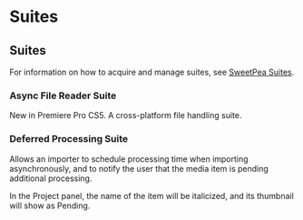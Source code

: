 <a id="importers-suites"></a>

# Suites

## Suites

For information on how to acquire and manage suites, see [SweetPea Suites](../universals/sweetpea-suites.md#universals-sweetpea-suites).

<a id="importers-suites-async-file-reader-suite"></a>

### Async File Reader Suite

New in Premiere Pro CS5. A cross-platform file handling suite.

<a id="importers-suites-deferred-processing-suite"></a>

### Deferred Processing Suite

Allows an importer to schedule processing time when importing asynchronously, and to notify the user that the media item is pending additional processing.

In the Project panel, the name of the item will be italicized, and its thumbnail will show as Pending.

